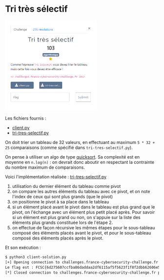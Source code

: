 # Tri très sélectif

<img alt="énoncé du challenge" src="énoncé.png" width=300>

Les fichiers fournis :
- [client.py](client.py)
- [tri-tres-selectif.py](tri-tres-selectif.py)

On doit trier un tableau de 32 valeurs, en effectuant au maximum `5 * 32 + 25` comparaisons (comme spécifié dans `tri-tres-selectif.py`).

On pense à utiliser un algo de type [quicksort](https://fr.wikipedia.org/wiki/Tri_rapide). Sa complexité est en moyenne en `n.log(n)` : on devrait donc aboutir en respectant la contrainte du nombre maximum de comparaisons.

Voici l'implémentation réalisée : [tri-tres-selectif.py](tri-tres-selectif.py)
1. utilisation du dernier élément du tableau comme pivot
2. on compare les autres éléments du tableau avec ce pivot, et on note l'index de ceux qui sont plus grands (que le pivot)
3. on positionne le pivot à sa place dans le tableau
4. si un élément placé avant le pivot dans le tableau est plus grand que le pivot, on l'échange avec un élément plus petit placé après. Pour savoir si un élément est plus grand ou non, on s'appuie sur la liste des éléments plus grands constituée lors de l'étape 2.
5. on effectue de façon récursive les mêmes étapes pour le sous-tableau composé des éléments placés avant le pivot, et pour le sous-tableau composé des éléments placés après le pivot.

Et son exécution :

```bash
$ python3 client-solution.py
[+] Opening connection to challenges.france-cybersecurity-challenge.fr on port 2052: Done
Le flag est : FCSC{6d275607ccfba86daddaa2df6115af5f5623f1f8f2dbb62606e543fc3244e33a}
[*] Closed connection to challenges.france-cybersecurity-challenge.fr port 2052
```
